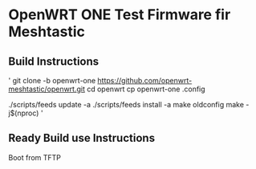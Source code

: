 
# OpenWRT ONE Test Firmware fir Meshtastic

## Build Instructions
'
git clone -b openwrt-one https://github.com/openwrt-meshtastic/openwrt.git
cd openwrt
cp openwrt-one .config

./scripts/feeds update -a
./scripts/feeds install -a
make oldconfig
make -j$(nproc)
'

## Ready Build use Instructions

Boot from TFTP

